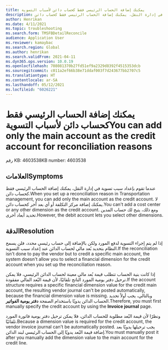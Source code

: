 ```yaml
---
title: يمكنك إضافة الحساب الرئيسي فقط كحساب دائن لأسباب التسوية
description: عندما تقوم بإعداد سبب تسوية في إدارة النقل، يمكنك إضافة الحساب الرئيسي فقط كحساب دائن.
author: Henrikan
ms.date: 4/11/2021
ms.topic: troubleshooting
ms.search.form: TMSFBDetailReconcile
audience: Application User
ms.reviewer: kamaybac
ms.search.region: Global
ms.author: henrikan
ms.search.validFrom: 2021-04-11
ms.dyn365.ops.version: 10.0.19
ms.openlocfilehash: 708081370b27fd51ef9a2329d8392f4515353dcb
ms.sourcegitcommit: c011a2ef66b38e71ddaf003f7d243677bb2707c5
ms.translationtype: HT
ms.contentlocale: ar-SA
ms.lasthandoff: 05/12/2021
ms.locfileid: "6026221"
---
```

# <a name="you-can-add-only-the-main-account-as-the-credit-account-for-reconciliation-reasons"></a><span data-ttu-id="e20fa-103">يمكنك إضافة الحساب الرئيسي فقط كحساب دائن لأسباب التسوية</span><span class="sxs-lookup"><span data-stu-id="e20fa-103">You can add only the main account as the credit account for reconciliation reasons</span></span>

<span data-ttu-id="e20fa-104">رقم KB: 4603538</span><span class="sxs-lookup"><span data-stu-id="e20fa-104">KB number: 4603538</span></span>

## <a name="symptoms"></a><span data-ttu-id="e20fa-105">العلامات</span><span class="sxs-lookup"><span data-stu-id="e20fa-105">Symptoms</span></span>

<span data-ttu-id="e20fa-106">عندما تقوم بإعداد سبب تسوية في إدارة النقل، يمكنك إضافة الحساب الرئيسي فقط كحساب دائن.</span><span class="sxs-lookup"><span data-stu-id="e20fa-106">When you set up a reconciliation reason in Transportation management, you can add only the main account as the credit account.</span></span> <span data-ttu-id="e20fa-107">لا يمكنك إضافة مركز التكلفة أو أي بعد آخر كحساب دائن.</span><span class="sxs-lookup"><span data-stu-id="e20fa-107">You can't add a cost center or any other dimension as the credit account.</span></span> <span data-ttu-id="e20fa-108">ومع ذلك، يتيح لك حساب المدين تحديد أبعاد أخرى.</span><span class="sxs-lookup"><span data-stu-id="e20fa-108">However, the debit account lets you select other dimensions.</span></span>

## <a name="resolution"></a><span data-ttu-id="e20fa-109">الدقة</span><span class="sxs-lookup"><span data-stu-id="e20fa-109">Resolution</span></span>

<span data-ttu-id="e20fa-110">إذا لم يتم إجراء التسوية لدفع المورد ولكن بالإضافة إلى حساب رئيسي محدد، فلن يسمح النظام بتحديد بُعد مالي لحساب الدائن عند إعداد سبب التسوية.</span><span class="sxs-lookup"><span data-stu-id="e20fa-110">If the reconciliation isn't done to pay the vendor but to credit a specific main account, the system doesn't allow you to select a financial dimension for the credit account when you set up the reconciliation reason.</span></span>

<span data-ttu-id="e20fa-111">إذا كانت بنية الحساب تتطلب قيمة بُعد مالي معينة لحساب الدائن الرئيسي، فلا يمكن ترحيل دفتر يومية المورد الناتج تلقائيًا، لأن قيمة البُعد المالي مفقودة.</span><span class="sxs-lookup"><span data-stu-id="e20fa-111">If the account structure requires a specific financial dimension value for the credit main account, the resulting vendor journal can't be posted automatically, because the financial dimension value is missing.</span></span> <span data-ttu-id="e20fa-112">وبالتالي، يجب أولاً تحديد الحساب الدائن يدويًا باستخدام الصفحة **دفتر يومية الفواتير**.</span><span class="sxs-lookup"><span data-stu-id="e20fa-112">Therefore, you must first manually specify the credit account by using the **Invoice journal** page.</span></span>

<span data-ttu-id="e20fa-113">ونظرًا لأن قيمة البُعد مطلوبة للحساب الدائن، فلا يمكن ترحيل دفتر يومية فاتورة المورد تلقائيًا.</span><span class="sxs-lookup"><span data-stu-id="e20fa-113">Because a dimension value is required for the credit account, the vendor invoice journal can't be automatically posted.</span></span> <span data-ttu-id="e20fa-114">يجب ترحيلها يدويًا بعد إضافة قيمة البُعد يدويًا إلى الحساب الرئيسي لبند الدائن.</span><span class="sxs-lookup"><span data-stu-id="e20fa-114">You must manually post it after you manually add the dimension value to the main account for the credit line.</span></span>
